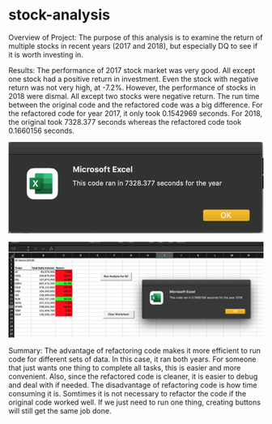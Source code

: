 # stock-analysis

Overview of Project: 
The purpose of this analysis is to examine the return of multiple stocks in recent years (2017 and 2018), but especially DQ to see if it is worth investing in.

Results: 
The performance of 2017 stock market was very good. All except one stock had a positive return in investment. Even the stock with negative return was not very high, at -7.2%.
However, the performance of stocks in 2018 were dismal. All except two stocks were negative return.
The run time between the original code and the refactored code was a big difference. For the refactored code for year 2017, it only took 0.1542969 seconds. For 2018, the original took 7328.377 seconds whereas the refactored code took 0.1660156 seconds.

![alt text](https://github.com/yatinghuang26/stock-analysis/blob/main/Resources/Screen%20Shot%202022-03-09%20at%202.02.15%20AM.png)

![alt text](https://github.com/yatinghuang26/stock-analysis/blob/main/Resources/VBA_Challenge_2018.png)

Summary: 
The advantage of refactoring code makes it more efficient to run code for different sets of data. In this case, it ran both years. For someone that just wants one thing to complete all tasks, this is easier and more convenient. Also, since the refactored code is cleaner, it is easier to debug and deal with if needed.
The disadvantage of refactoring code is how time consuming it is. Somtimes it is not necessary to refactor the code if the original code worked well. If we just need to run one thing, creating buttons will still get the same job done.
